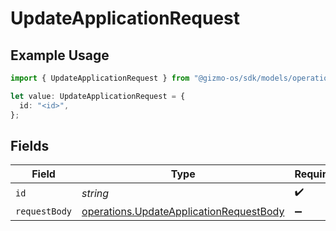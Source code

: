 # UpdateApplicationRequest

## Example Usage

```typescript
import { UpdateApplicationRequest } from "@gizmo-os/sdk/models/operations";

let value: UpdateApplicationRequest = {
  id: "<id>",
};
```

## Fields

| Field                                                                                              | Type                                                                                               | Required                                                                                           | Description                                                                                        |
| -------------------------------------------------------------------------------------------------- | -------------------------------------------------------------------------------------------------- | -------------------------------------------------------------------------------------------------- | -------------------------------------------------------------------------------------------------- |
| `id`                                                                                               | *string*                                                                                           | :heavy_check_mark:                                                                                 | N/A                                                                                                |
| `requestBody`                                                                                      | [operations.UpdateApplicationRequestBody](../../models/operations/updateapplicationrequestbody.md) | :heavy_minus_sign:                                                                                 | N/A                                                                                                |